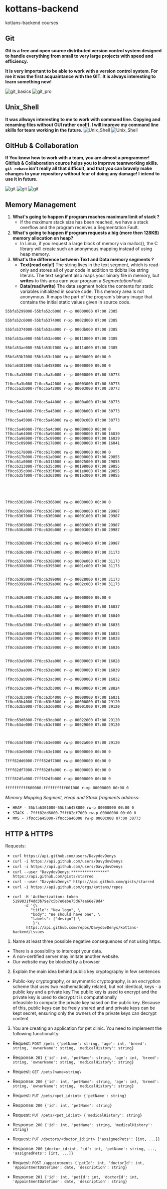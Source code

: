 # kottans-backend
kottans-backend courses
## Git
**Git is a free and open source distributed version control system designed to handle everything from small to very large projects with speed and efficiency.**

**It is very important to be able to work with a version control system. For me it was the first acquaintance with the GIT. It is always interesting to learn something new!**

![git_basics](task_git/Git_basics.jpg) 
![git_pro](task_git/git_pro.jpg)

## Unix_Shell
**It was allways interesting to me to work with command line. Copying and renaming files without GUI rather cool!). I will improve my command line skills for team working in the future.**
![Unix_Shell](task_unix_shell/command_line.jpg)
![Unix_Shell](task_unix_shell/linux_survival.jpg)

## GitHub & Collaboration
**If You know how to work with a team, you are almost a programmer! GitHub & Collaboration cource helps you to improve teamworking skills.
`git rebase` isn't really all that difficult, and that you can bravely make changes to your repository without fear of doing any damage!
I intend to use it in future.**

![git](task_git_collaboration/GitHub_Collaboration_1.jpg)
![git](task_git_collaboration/GitHub_Collaboration_2.jpg)
![git](task_git_collaboration/GitHub_Collaboration_3.jpg)

## Memory Management
1. **What's going to happen if program reaches maximum limit of stack ?** 
   - If the maximum stack size has been reached, we have a stack overflow and the program receives a Segmentation Fault.
2. **What's going to happen if program requests a big (more then 128KB) memory allocation on heap?**
   - In Linux, if you request a large block of memory via malloc(), the C library will create such an anonymous mapping instead of using heap memory.
3. **What's the difference between Text and Data memory segments ?**
   - **Text(read only!)** The string lives in the text segment, which is read-only and stores all of your code in addition to tidbits like string literals. The text segment also maps your binary file in memory, but **writes** to this area earn your program a *SegmentationFault*.
   -  **Data(read/write)** The data segment holds the contents for static variables initialized in source code. This memory area is not anonymous. It maps the part of the program's binary image that contains the initial static values given in source code.
```md
55bfa5299000-55bfa52c6000 r--p 00000000 07:00 2385                       /usr/bin/bash

55bfa52c6000-55bfa5374000 r-xp 0002d000 07:00 2385                       /usr/bin/bash

55bfa5374000-55bfa53aa000 r--p 000db000 07:00 2385                       /usr/bin/bash

55bfa53aa000-55bfa53ae000 r--p 00110000 07:00 2385                       /usr/bin/bash

55bfa53ae000-55bfa53b7000 rw-p 00114000 07:00 2385                       /usr/bin/bash

55bfa53b7000-55bfa53c1000 rw-p 00000000 00:00 0

55bfa6301000-55bfa6458000 rw-p 00000000 00:00 0                          [heap]

7f0cc5a38000-7f0cc5a3b000 r--p 00000000 07:00 30773                      /usr/lib/x86_64-linux-gnu/libnss_files-2.29.so

7f0cc5a3b000-7f0cc5a42000 r-xp 00003000 07:00 30773                      /usr/lib/x86_64-linux-gnu/libnss_files-2.29.so
7f0cc5a3b000-7f0cc5a42000 r-xp 00003000 07:00 30773                      /usr/lib/x86_64-linux-gnu/libnss_files-2.29.so


7f0cc5a42000-7f0cc5a44000 r--p 0000a000 07:00 30773                      /usr/lib/x86_64-linux-gnu/libnss_files-2.29.so

7f0cc5a44000-7f0cc5a45000 r--p 0000b000 07:00 30773                      /usr/lib/x86_64-linux-gnu/libnss_files-2.29.so

7f0cc5a45000-7f0cc5a46000 rw-p 0000c000 07:00 30773                      /usr/lib/x86_64-linux-gnu/libnss_files-2.29.so

7f0cc5a46000-7f0cc5a4c000 rw-p 00000000 00:00 0
7f0cc5a64000-7f0cc5a96000 r--p 00000000 07:00 16030                      /usr/lib/locale/C.UTF-8/LC_CTYPE
7f0cc5a96000-7f0cc5c09000 r--p 00000000 07:00 16029                      /usr/lib/locale/C.UTF-8/LC_COLLATE
7f0cc5c09000-7f0cc6178000 r--p 00000000 07:00 16041                      /usr/lib/locale/locale-archive

7f0cc6178000-7f0cc617b000 rw-p 00000000 00:00 0
7f0cc617b000-7f0cc61a0000 r--p 00000000 07:00 29855                      /usr/lib/x86_64-linux-gnu/libc-2.29.so
7f0cc61a0000-7f0cc6313000 r-xp 00025000 07:00 29855                      /usr/lib/x86_64-linux-gnu/libc-2.29.so
7f0cc6313000-7f0cc635c000 r--p 00198000 07:00 29855                      /usr/lib/x86_64-linux-gnu/libc-2.29.so
7f0cc635c000-7f0cc635f000 r--p 001e0000 07:00 29855                      /usr/lib/x86_64-linux-gnu/libc-2.29.so
7f0cc635f000-7f0cc6362000 rw-p 001e3000 07:00 29855                      /usr/lib/x86_64-linux-gnu/libc-2.29.so





7f0cc6362000-7f0cc6366000 rw-p 00000000 00:00 0

7f0cc6366000-7f0cc6367000 r--p 00000000 07:00 29987                      /usr/lib/x86_64-linux-gnu/libdl-2.29.so
7f0cc6367000-7f0cc6369000 r-xp 00001000 07:00 29987                      /usr/lib/x86_64-linux-gnu/libdl-2.29.so

7f0cc6369000-7f0cc636a000 r--p 00003000 07:00 29987                      /usr/lib/x86_64-linux-gnu/libdl-2.29.so
7f0cc636a000-7f0cc636b000 r--p 00003000 07:00 29987                      /usr/lib/x86_64-linux-gnu/libdl-2.29.so


7f0cc636b000-7f0cc636c000 rw-p 00004000 07:00 29987                      /usr/lib/x86_64-linux-gnu/libdl-2.29.so

7f0cc636c000-7f0cc637a000 r--p 00000000 07:00 31173                      /usr/lib/x86_64-linux-gnu/libtinfo.so.6.1

7f0cc637a000-7f0cc6388000 r-xp 0000e000 07:00 31173                      /usr/lib/x86_64-linux-gnu/libtinfo.so.6.1
7f0cc6388000-7f0cc6395000 r--p 0001c000 07:00 31173                      /usr/lib/x86_64-linux-gnu/libtinfo.so.6.1


7f0cc6395000-7f0cc6399000 r--p 00028000 07:00 31173                      /usr/lib/x86_64-linux-gnu/libtinfo.so.6.1
7f0cc6399000-7f0cc639a000 rw-p 0002c000 07:00 31173                      /usr/lib/x86_64-linux-gnu/libtinfo.so.6.1


7f0cc639a000-7f0cc639c000 rw-p 00000000 00:00 0 

7f0cc63a3000-7f0cc63a4000 r--p 00000000 07:00 16037                      /usr/lib/locale/C.UTF-8/LC_NUMERIC

7f0cc63a4000-7f0cc63a5000 r--p 00000000 07:00 16040                      /usr/lib/locale/C.UTF-8/LC_TIME

7f0cc63a5000-7f0cc63a6000 r--p 00000000 07:00 16035                      /usr/lib/locale/C.UTF-8/LC_MONETARY

7f0cc63a6000-7f0cc63a7000 r--p 00000000 07:00 16034                      /usr/lib/locale/C.UTF-8/LC_MESSAGES/SYS_LC_MESSAGES
7f0cc63a7000-7f0cc63a8000 r--p 00000000 07:00 16038                      /usr/lib/locale/C.UTF-8/LC_PAPER

7f0cc63a8000-7f0cc63a9000 r--p 00000000 07:00 16036                      /usr/lib/locale/C.UTF-8/LC_NAME


7f0cc63a9000-7f0cc63aa000 r--p 00000000 07:00 16028                      /usr/lib/locale/C.UTF-8/LC_ADDRESS

7f0cc63aa000-7f0cc63ab000 r--p 00000000 07:00 16039                      /usr/lib/locale/C.UTF-8/LC_TELEPHONE

7f0cc63ab000-7f0cc63ac000 r--p 00000000 07:00 16032                      /usr/lib/locale/C.UTF-8/LC_MEASUREMENT

7f0cc63ac000-7f0cc63b3000 r--s 00000000 07:00 28824                      /usr/lib/x86_64-linux-gnu/gconv/gconv-modules.cache

7f0cc63b3000-7f0cc63b4000 r--p 00000000 07:00 16031                      /usr/lib/locale/C.UTF-8/LC_IDENTIFICATION
7f0cc63b4000-7f0cc63b5000 r--p 00000000 07:00 29120                      /usr/lib/x86_64-linux-gnu/ld-2.29.so
7f0cc63b5000-7f0cc63d6000 r-xp 00001000 07:00 29120                      /usr/lib/x86_64-linux-gnu/ld-2.29.so


7f0cc63d6000-7f0cc63de000 r--p 00022000 07:00 29120                      /usr/lib/x86_64-linux-gnu/ld-2.29.so
7f0cc63de000-7f0cc63df000 r--p 00029000 07:00 29120                      /usr/lib/x86_64-linux-gnu/ld-2.29.so



7f0cc63df000-7f0cc63e0000 rw-p 0002a000 07:00 29120                      /usr/lib/x86_64-linux-gnu/ld-2.29.so

7f0cc63e0000-7f0cc63e1000 rw-p 00000000 00:00 0 

7fff82dd6000-7fff82df7000 rw-p 00000000 00:00 0                          [stack]

7fff82df7000-7fff82dfa000 r--p 00000000 00:00 0                          [vvar]

7fff82dfa000-7fff82dfb000 r-xp 00000000 00:00 0                          [vdso]

ffffffffff600000-ffffffffff601000 r-xp 00000000 00:00 0                  [vsyscall]
```
*Memory Mapping Segment, Heap and Stack fragments address:*
- `HEAP - 55bfa6301000-55bfa6458000 rw-p 00000000 00:00 0`
- `STACK - 7fff82dd6000-7fff82df7000 rw-p 00000000 00:00 0`
- `MMS - 7f0cc5a45000-7f0cc5a46000 rw-p 0000c000 07:00 30773`

## HTTP & HTTPS
Requests:
- `curl https://api.github.com/users/DavydovDenys`
- `curl -i https://api.github.com/users/DavydovDenys`
- `curl -i https://api.github.com/users/DavydovDenys`
- `curl --user "DavydovDenys:****************" https://api.github.com/gists/starred`
- `curl --user "DavydovDenys" https://api.github.com/gists/starred`
- `curl -i https://api.github.com/orgs/kottans/repos`
- ```
  curl -H 'Authorization: token 5199831f4dd3b79e7c5b7e0ebe75d67aa66e79d4'
       -d '{\ 
          "title": "New logo", \
          "body": "We should have one", \
          "labels": ["design"] \
           }'\
        https://api.github.com/repos/DavydovDenys/kottans-backend/issues
  ```
1. Name at least three possible negative consequences of not using https.
- There is a possibility to intercept your data.
- A non-certified server may imitate another website.
- Our website may be blocked by a browser
2. Explain the main idea behind public key cryptography in few sentences
- Public-key cryptography, or asymmetric cryptography, is an encryption scheme that uses two mathematically related, but not identical,   keys - a public key and a private key.The public key is used to encrypt and the private key is used to decrypt.It is computationally   
  infeasible to compute the private key based on the public key. Because of this, public keys can be freely shared and and private keys   can be kept secret, ensuring only the owners of the private keys can decrypt content
3. You are creating an application for pet clinic. You need to implement the following functionality:
- Request:
`POST /pets {'petName': string, 'age': int, 'breed': string, 'ownerName': string, 'medicalHistory': string}`
- Response:
`201 {'id': int, 'petName': string, 'age': int, 'breed': string, 'ownerName': string, 'medicalHistory': string}`

- Request:
`GET /pets?name=string\`
- Response:
`200 {'id': int, 'petName': string, 'age': int, 'breed': string, 'ownerName': string, 'medicalHistory': string}`

- Request:
`PUT /pets/<pet_id:int> {'petName': string}`
- Response:
`200 {'id': int, 'petName': string}`

- Request:
`PUT /pets/<pet_id:int> {'medicalHistory': string}`
- Response:
`200 {'id': int, 'petName': string, 'medicalHistory': string}`

- Request:
`PUT /doctors/<doctor_id:int> {'assignedPets': [int, ...]}`
- Response:
`200 {doctor_id:int, 'id': int, 'petName': string, ..., 'assignedPets': [int, ...]}`

- Request:
`POST /appointments {'petId': int, 'doctorId': int, 'AppointmentDateTime': date, 'description': string}`
- Response:
`201 {'id': int, 'petId': int, 'doctorId': int, 'AppointmentDateTime': date, 'description': string}`
